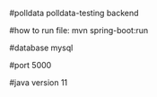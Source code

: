 #polldata
polldata-testing backend

#how to run file:
mvn spring-boot:run 

#database 
mysql

#port 
5000

#java version
11
